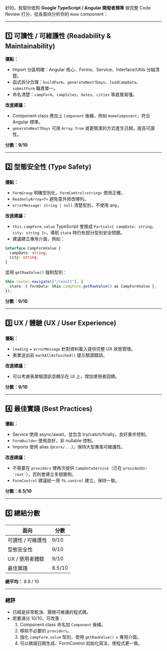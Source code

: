 好的，我幫你依照 **Google TypeScript / Angular 開發者標準** 做完整 Code Review 打分，從各面向分析你的 `Home` component：

---

## **1️⃣ 可讀性 / 可維護性 (Readability & Maintainability)**

**優點：**

- Import 分區明確：Angular 核心、Forms、Service、Interface/Utils 分組清楚。
- 函式拆分合理：`buildForm`、`generateNext7Days`、`loadCampData`、`submitForm` 職責單一。
- 命名清楚：`campForm`、`campSites`、`dates`、`cities` 等直覺易懂。

**改進建議：**

- Component class 應加上 `Component` 後綴，例如 `HomeComponent`，符合 Angular 標準。
- `generateNext7Days` 可用 `Array.from` 或更簡潔的方式產生日期，提高可讀性。

**分數：9/10**

---

## **2️⃣ 型態安全性 (Type Safety)**

**優點：**

- `FormGroup` 明確型別化，`FormControl<string>` 使用正確。
- `ReadonlyArray<T>` 避免意外修改陣列。
- `errorMessage: string | null` 清楚型別，不使用 any。

**改進建議：**

- `this.campForm.value` TypeScript 會推成 `Partial<{ campDate: string; city: string }>`，導航 `state` 時仍有部分型別安全問題。
- 建議建立專用介面，例如：

```ts
interface CampFormValue {
  campDate: string;
  city: string;
}
```

並用 `getRawValue()` 強制型別：

```ts
this.router.navigate(["/result"], {
  state: { formData: this.campForm.getRawValue() as CampFormValue },
});
```

**分數：9/10**

---

## **3️⃣ UX / 體驗 (UX / User Experience)**

**優點：**

- `loading` + `errorMessage` 針對資料載入提供完整 UX 狀態管理。
- 表單送出前 `markAllAsTouched()` 提示驗證錯誤。

**改進建議：**

- 可以考慮表單驗證訊息顯示在 UI 上，增加使用者回饋。

**分數：9/10**

---

## **4️⃣ 最佳實踐 (Best Practices)**

**優點：**

- Service 使用 async/await，並包含 try/catch/finally，良好異步控制。
- `FormBuilder` 使用良好，非 nullable 控制。
- Imports 使用 alias (`@core/...`)，保持大型專案可維護性。

**改進建議：**

- 不需要在 `providers` 裡再次提供 `CampDataService`（已在 `providedIn: 'root'`），否則會建立多個實例。
- `FormControl` 建議統一用 `fb.control` 建立，保持一致。

**分數：8.5/10**

---

## **5️⃣ 總結分數**

| 面向              | 分數   |
| ----------------- | ------ |
| 可讀性 / 可維護性 | 9/10   |
| 型態安全性        | 9/10   |
| UX / 使用者體驗   | 9/10   |
| 最佳實踐          | 8.5/10 |

**總平均：** 8.9 / 10

---

### **總評**

- 已經是非常乾淨、團隊可維護的程式碼。
- 若要滿分 10/10，可改善：
  1. Component class 命名加 `Component` 後綴。
  2. 移除不必要的 `providers`。
  3. 強化 `campForm.value` 型別，使用 `getRawValue()` + 專用介面。
  4. 可以微調日期生成、FormControl 初始化寫法，使程式更一致。
